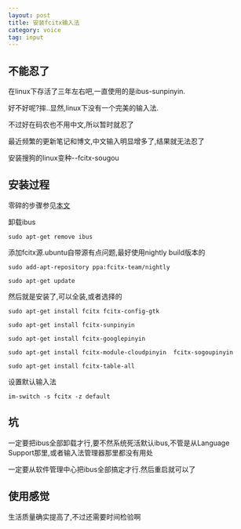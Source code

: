 ```yaml
---
layout: post
title: 安装fcitx输入法
category: voice
tag: input
---
```


## 不能忍了

在linux下存活了三年左右吧,一直使用的是ibus-sunpinyin.

好不好呢?摔..显然,linux下没有一个完美的输入法.

不过好在码农也不用中文,所以暂时就忍了

最近频繁的更新笔记和博文,中文输入明显增多了,结果就无法忍了

安装搜狗的linux变种--fcitx-sougou

## 安装过程

零碎的步骤参见[本文][install]

卸载ibus

    sudo apt-get remove ibus

添加fcitx源.ubuntu自带源有点问题,最好使用nightly build版本的

    sudo add-apt-repository ppa:fcitx-team/nightly

    sudo apt-get update

然后就是安装了,可以全装,或者选择的

    sudo apt-get install fcitx fcitx-config-gtk

    sudo apt-get install fcitx-sunpinyin

    sudo apt-get install fcitx-googlepinyin

    sudo apt-get install fcitx-module-cloudpinyin  fcitx-sogoupinyin

    sudo apt-get install fcitx-table-all

设置默认输入法

    im-switch -s fcitx -z default

## 坑

一定要把ibus全部卸载才行,要不然系统死活默认ibus,不管是从Language Support那里,或者输入法管理器那里都没有用处

一定要从软件管理中心把ibus全部搞定才行.然后重启就可以了

## 使用感觉

生活质量确实提高了,不过还需要时间检验啊

[install]: http://blog.ubuntusoft.com/ubuntu12-10-sougou-pinyin.html#.UegFoFQW1KY
